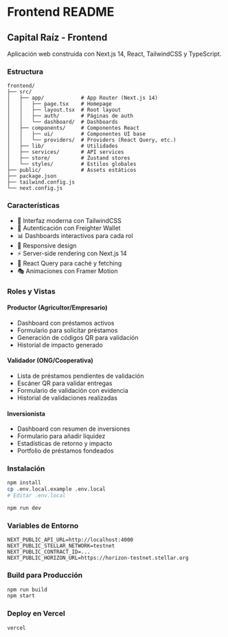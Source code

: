 # Frontend README

## Capital Raíz - Frontend

Aplicación web construida con Next.js 14, React, TailwindCSS y TypeScript.

### Estructura

```
frontend/
├── src/
│   ├── app/            # App Router (Next.js 14)
│   │   ├── page.tsx    # Homepage
│   │   ├── layout.tsx  # Root layout
│   │   ├── auth/       # Páginas de auth
│   │   └── dashboard/  # Dashboards
│   ├── components/     # Componentes React
│   │   ├── ui/         # Componentes UI base
│   │   └── providers/  # Providers (React Query, etc.)
│   ├── lib/            # Utilidades
│   ├── services/       # API services
│   ├── store/          # Zustand stores
│   └── styles/         # Estilos globales
├── public/             # Assets estáticos
├── package.json
├── tailwind.config.js
└── next.config.js
```

### Características

- 🎨 Interfaz moderna con TailwindCSS
- 🔐 Autenticación con Freighter Wallet
- 📊 Dashboards interactivos para cada rol
- 📱 Responsive design
- ⚡ Server-side rendering con Next.js 14
- 🔄 React Query para caché y fetching
- 🎭 Animaciones con Framer Motion

### Roles y Vistas

#### Productor (Agricultor/Empresario)
- Dashboard con préstamos activos
- Formulario para solicitar préstamos
- Generación de códigos QR para validación
- Historial de impacto generado

#### Validador (ONG/Cooperativa)
- Lista de préstamos pendientes de validación
- Escáner QR para validar entregas
- Formulario de validación con evidencia
- Historial de validaciones realizadas

#### Inversionista
- Dashboard con resumen de inversiones
- Formulario para añadir liquidez
- Estadísticas de retorno y impacto
- Portfolio de préstamos fondeados

### Instalación

```bash
npm install
cp .env.local.example .env.local
# Editar .env.local

npm run dev
```

### Variables de Entorno

```env
NEXT_PUBLIC_API_URL=http://localhost:4000
NEXT_PUBLIC_STELLAR_NETWORK=testnet
NEXT_PUBLIC_CONTRACT_ID=...
NEXT_PUBLIC_HORIZON_URL=https://horizon-testnet.stellar.org
```

### Build para Producción

```bash
npm run build
npm start
```

### Deploy en Vercel

```bash
vercel
```
